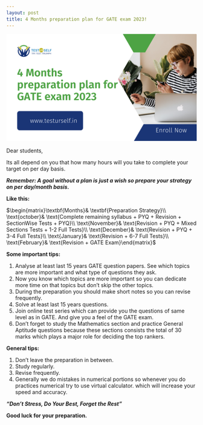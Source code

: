 ```yaml
---
layout: post
title: 4 Months preparation plan for GATE exam 2023! 
---
```


![image](/assets/images/16.png)

Dear students,

Its all depend on you that how many hours will you take to complete your target on per day basis.

***Remember: A goal without a plan is just a wish so prepare your strategy on per day/month basis.***

**Like this:**

$\begin{matrix}\textbf{Months}& \textbf{Preparation Strategy}\\ \text{october}& \text{Complete remaining syllabus + PYQ + Revision + SectionWise Tests + PYQ}\\ \text{November}& \text{Revision + PYQ + Mixed Sections Tests + 1-2 Full Tests}\\ \text{December}& \text{Revision + PYQ + 3-4 Full Tests}\\ \text{January}& \text{Revision + 6-7 Full Tests}\\ \text{February}& \text{Revision + GATE Exam}\end{matrix}$

**Some important tips:**

1. Analyse at least last 15 years GATE question papers. See which topics are more important and what type of questions they ask.
2. Now you know which topics are more important so you can dedicate more time on that topics but don’t skip the other topics.
3. During the preparation you should make short notes so you can revise frequently.
4. Solve at least last 15 years questions.
5. Join online test series which can provide you the questions of same level as in GATE. And give you a feel of the GATE exam.
6. Don’t forget to study the Mathematics section and practice General Aptitude questions because these sections consists the total of 30 marks which plays a major role for deciding the top rankers.

**General tips:**

1. Don’t leave the preparation in between.
2. Study regularly.
3. Revise frequently.
4. Generally we do mistakes in numerical portions so whenever you do practices numerical try to use virtual calculator. which will increase your speed and accuracy.

***“Don’t Stress, Do Your Best, Forget the Rest”***


**Good luck for your preparation.**
